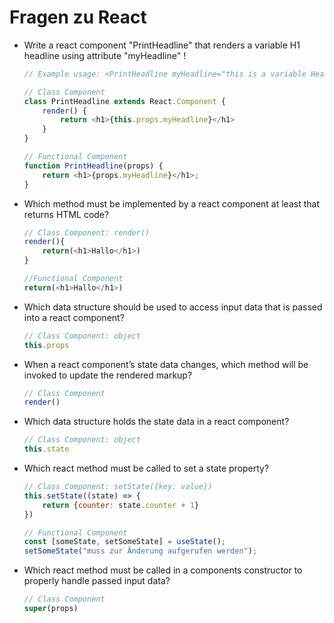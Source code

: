 # Fragen zu React

- Write a react component "PrintHeadline" that renders a variable H1 headline using attribute "myHeadline" !

    ```js
    // Example usage: <PrintHeadline myHeadline="this is a variable Headline" />

    // Class Component
    class PrintHeadline extends React.Component {
        render() {
            return <h1>{this.props.myHeadline}</h1>
        }
    }
    
    // Functional Component
    function PrintHeadline(props) {
        return <h1>{props.myHeadline}</h1>;
    }
    ```

- Which method must be implemented by a react component at least that returns HTML code?

    ```js
    // Class Component: render()
    render(){
        return(<h1>Hallo</h1>)
    }
    
    //Functional Component
    return(<h1>Hallo</h1>)
    ```

- Which data structure should be used to access input data that is passed into a react component?

    ```js
    // Class Component: object
    this.props
    ```

- When a react component’s state data changes, which method will be invoked to update the rendered markup?

    ```js
    // Class Component
    render()
    ```

- Which data structure holds the state data in a react component?

    ```js
    // Class Component: object
    this.state
    ```

- Which react method must be called to set a state property?

    ```js
    // Class Component: setState({key: value})
    this.setState((state) => {
        return {counter: state.counter + 1}
    })
    
    // Functional Component
    const [someState, setSomeState] = useState();
    setSomeState("muss zur Änderung aufgerufen werden");
    ```

- Which react method must be called in a components constructor to properly handle passed input data?

    ```js
    // Class Component
    super(props)
    ```
